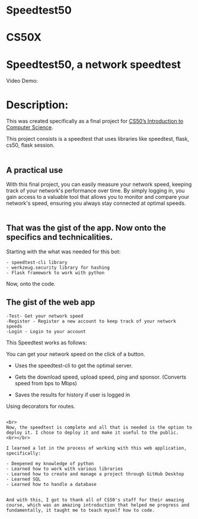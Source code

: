 # Speedtest50

# CS50X
# **Speedtest50, a network speedtest**
Video Demo: 

# **Description**:
This was created specifically as a final project for [CS50’s Introduction to Computer Science](https://cs50.harvard.edu/x/2022/). 

This project consists is a speedtest that uses libraries like speedtest, flask, cs50, flask session. 
<br></br>

## **A practical use**

With this final project, you can easily measure your network speed, keeping track of your network's performance over time. By simply logging in, you gain access to a valuable tool that allows you to monitor and compare your network's speed, ensuring you always stay connected at optimal speeds.
<br></br>

## **That was the gist of the app. Now onto the specifics and technicalities.**

Starting with the what was needed for this bot:

    - speedtest-cli library 
    - werkzeug.security library for hashing
    - Flask framework to work with python


Now, onto the code.

## **The gist of the web app**

    -Test- Get your network speed
    -Register - Register a new account to keep track of your network speeds
    -Login - Login to your account
    


This Speedtest works as follows:

You can get your network speed on the click of a button.

- Uses the speedtest-cli to get the optimal server.

- Gets the download speed, upload speed, ping and sponsor. (Converts speed from bps to Mbps)
  
- Saves the results for history if user is logged in

Using decorators for routes.

```

<br>
Now, the speedtest is complete and all that is needed is the option to deploy it. I chose to deploy it and make it useful to the public. 
<br></br>

I learned a lot in the process of working with this web application, specifically:
    
- Deepened my knowledge of python
- Learned how to work with various libraries 
- Learned how to create and manage a project through GitHub Desktop
- Learned SQL
- Learned how to handle a database


And with this, I got to thank all of CS50's staff for their amazing course, which was an amazing introduction that helped me progress and fundamentally, it taught me to teach myself how to code.
